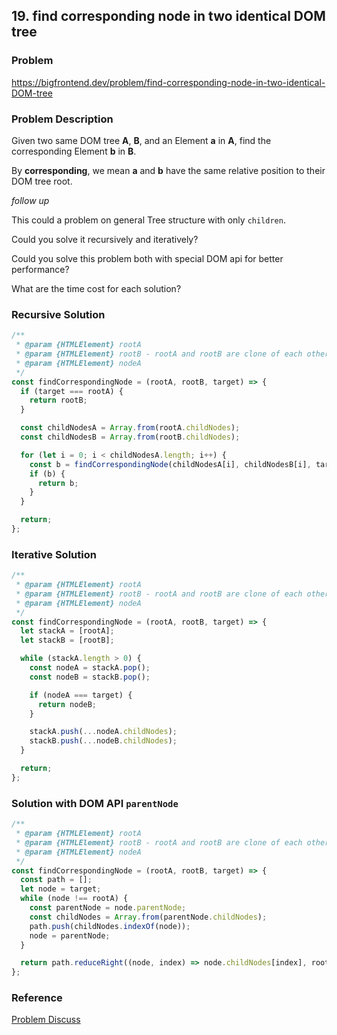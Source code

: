 ## 19. find corresponding node in two identical DOM tree

### Problem

https://bigfrontend.dev/problem/find-corresponding-node-in-two-identical-DOM-tree

### Problem Description

Given two same DOM tree **A**, **B**, and an Element **a** in **A**, find the corresponding Element **b** in **B**.

By **corresponding**, we mean **a** and **b** have the same relative position to their DOM tree root.

_follow up_

This could a problem on general Tree structure with only `children`.

Could you solve it recursively and iteratively?

Could you solve this problem both with special DOM api for better performance?

What are the time cost for each solution?

### Recursive Solution

```js
/**
 * @param {HTMLElement} rootA
 * @param {HTMLElement} rootB - rootA and rootB are clone of each other
 * @param {HTMLElement} nodeA
 */
const findCorrespondingNode = (rootA, rootB, target) => {
  if (target === rootA) {
    return rootB;
  }

  const childNodesA = Array.from(rootA.childNodes);
  const childNodesB = Array.from(rootB.childNodes);

  for (let i = 0; i < childNodesA.length; i++) {
    const b = findCorrespondingNode(childNodesA[i], childNodesB[i], target);
    if (b) {
      return b;
    }
  }

  return;
};
```

### Iterative Solution

```js
/**
 * @param {HTMLElement} rootA
 * @param {HTMLElement} rootB - rootA and rootB are clone of each other
 * @param {HTMLElement} nodeA
 */
const findCorrespondingNode = (rootA, rootB, target) => {
  let stackA = [rootA];
  let stackB = [rootB];

  while (stackA.length > 0) {
    const nodeA = stackA.pop();
    const nodeB = stackB.pop();

    if (nodeA === target) {
      return nodeB;
    }

    stackA.push(...nodeA.childNodes);
    stackB.push(...nodeB.childNodes);
  }

  return;
};
```

### Solution with DOM API `parentNode`

```js
/**
 * @param {HTMLElement} rootA
 * @param {HTMLElement} rootB - rootA and rootB are clone of each other
 * @param {HTMLElement} nodeA
 */
const findCorrespondingNode = (rootA, rootB, target) => {
  const path = [];
  let node = target;
  while (node !== rootA) {
    const parentNode = node.parentNode;
    const childNodes = Array.from(parentNode.childNodes);
    path.push(childNodes.indexOf(node));
    node = parentNode;
  }

  return path.reduceRight((node, index) => node.childNodes[index], rootB);
};
```

### Reference

[Problem Discuss](https://bigfrontend.dev/problem/find-corresponding-node-in-two-identical-DOM-tree/discuss)
